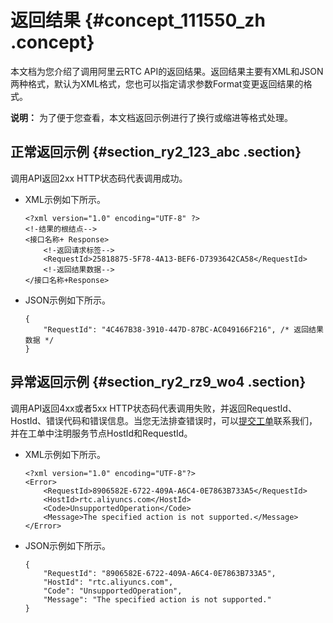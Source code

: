 # 返回结果 {#concept_111550_zh .concept}

本文档为您介绍了调用阿里云RTC API的返回结果。返回结果主要有XML和JSON两种格式，默认为XML格式，您也可以指定请求参数Format变更返回结果的格式。

**说明：** 为了便于您查看，本文档返回示例进行了换行或缩进等格式处理。

## 正常返回示例 {#section_ry2_123_abc .section}

调用API返回2xx HTTP状态码代表调用成功。

-   XML示例如下所示。

    ``` {#codeblock_ly4_yoe_uhs .language-java}
    <?xml version="1.0" encoding="UTF-8" ?>
    <!-结果的根结点-->
    <接口名称+ Response>
        <!-返回请求标签-->
        <RequestId>25818875-5F78-4A13-BEF6-D7393642CA58</RequestId>
        <!-返回结果数据-->
    </接口名称+Response>
    ```

-   JSON示例如下所示。

    ``` {#codeblock_a21_z95_3en .language-json}
    {
        "RequestId": "4C467B38-3910-447D-87BC-AC049166F216", /* 返回结果数据 */
    }
    ```


## 异常返回示例 {#section_ry2_rz9_wo4 .section}

调用API返回4xx或者5xx HTTP状态码代表调用失败，并返回RequestId、HostId、错误代码和错误信息。当您无法排查错误时，可以[提交工单](https://selfservice.console.aliyun.com/ticket/createIndex.htm)联系我们，并在工单中注明服务节点HostId和RequestId。

-   XML示例如下所示。

    ``` {#codeblock_tmj_pwm_y2p .language-java}
    <?xml version="1.0" encoding="UTF-8"?> 
    <Error>
        <RequestId>8906582E-6722-409A-A6C4-0E7863B733A5</RequestId> 
        <HostId>rtc.aliyuncs.com</HostId> 
        <Code>UnsupportedOperation</Code>
        <Message>The specified action is not supported.</Message>
    </Error>
    ```

-   JSON示例如下所示。

    ``` {#codeblock_jdy_4hi_n5a .language-json}
    {
        "RequestId": "8906582E-6722-409A-A6C4-0E7863B733A5", 
        "HostId": "rtc.aliyuncs.com",
        "Code": "UnsupportedOperation",
        "Message": "The specified action is not supported."
    }
    ```


